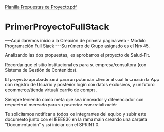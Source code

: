 [Planilla Propuestas de Proyecto.pdf](https://github.com/MarielaGomez/PrimerProyectoFullStack/files/9602978/Planilla.Propuestas.de.Proyecto.pdf)
# PrimerProyectoFullStack

---Aqui daremos inicio a la Creación de primera pagina web - Modulo Programación Full Stack
---Su número de Grupo asignado es el Nro 45.

Analizando las dos propuestas, les aprobamos el proyecto de Salud-Fit.

Recordar que el sitio Institucional es para su empresa/consultora (con Sistema de Gestión de Contenidos).

El proyecto aprobado será para un potencial cliente al cual le crearán la App con registro de Usuario  y posterior login con datos exclusivos, y un futuro ecommerce/tienda virtual/ carrito de compra.

Siempre teniendo como meta que sea innovador y diferenciador con respecto al mercado para su posterior comercialización.

Te solicitamos notificar a todos los integrantes del equipo y subir este documento junto con el IEEE830 en la rama main creando una carpeta “Documentación” y asi iniciar con el SPRINT 0.

